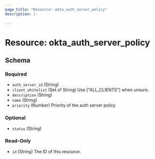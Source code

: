 ```yaml
---
page_title: "Resource: okta_auth_server_policy"
description: |-
  
---
```


# Resource: okta_auth_server_policy





<!-- schema generated by tfplugindocs -->
## Schema

### Required

- `auth_server_id` (String)
- `client_whitelist` (Set of String) Use ["ALL_CLIENTS"] when unsure.
- `description` (String)
- `name` (String)
- `priority` (Number) Priority of the auth server policy

### Optional

- `status` (String)

### Read-Only

- `id` (String) The ID of this resource.


